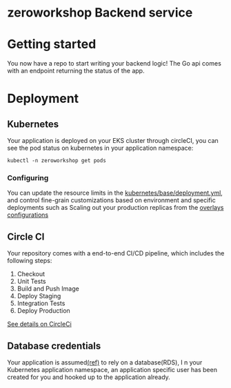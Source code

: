 #  zeroworkshop Backend service

# Getting started
You now have a repo to start writing your backend logic! The Go api comes with an endpoint returning the status of the app. 

# Deployment 
## Kubernetes 
Your application is deployed on your EKS cluster through circleCI, you can see the pod status on kubernetes in your application namespace:
```
kubectl -n zeroworkshop get pods
```
### Configuring 
You can update the resource limits in the [kubernetes/base/deployment.yml][base-deployment], and control fine-grain customizations based on environment and specific deployments such as Scaling out your production replicas from the [overlays configurations][env-prod]

## Circle CI
Your repository comes with a end-to-end CI/CD pipeline, which includes the following steps:
1. Checkout
2. Unit Tests
3. Build and Push Image
4. Deploy Staging
5. Integration Tests
6. Deploy Production


[See details on CircleCi][circleci-details]

## Database credentials
Your application is assumed[(ref)][base-deployment-secret] to rely on a database(RDS), I
n your Kubernetes application namespace, an application specific user has been created for you and hooked up to the application already. 

<!-- Links -->
[base-deployment]: ./kubernetes/base/deployment.yml
[base-deployment-secret]: ./kubernetes/base/deployment.yml#L49-58
[env-prod]: ./kubernetes/overlays/production/deployment.yml
[circleci-details]: ./.circleci/README.md
